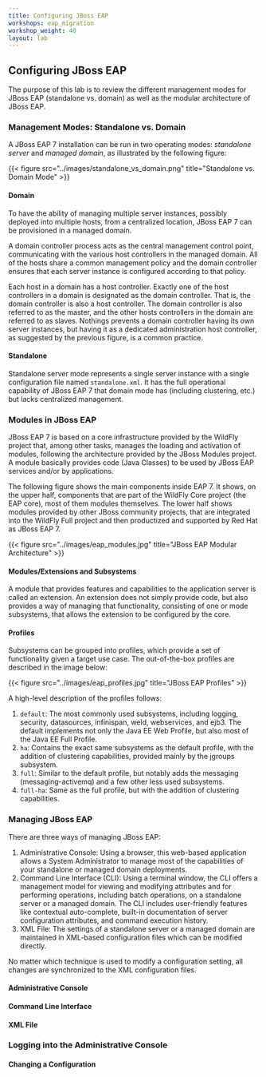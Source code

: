 ```yaml
---
title: Configuring JBoss EAP
workshops: eap_migration
workshop_weight: 40
layout: lab
---
```


## Configuring JBoss EAP

The purpose of this lab is to review the different management modes for JBoss EAP (standalone vs. domain) as well as the modular architecture of JBoss EAP.

### Management Modes: Standalone vs. Domain

A JBoss EAP 7 installation can be run in two operating modes: *standalone server* and *managed
domain*, as illustrated by the following figure:

{{< figure src="../images/standalone_vs_domain.png" title="Standalone vs. Domain Mode" >}}

#### Domain

To have the ability of managing multiple server instances, possibly deployed into multiple hosts, from a centralized location, JBoss EAP 7 can be provisioned in a managed domain. 

A domain controller process acts as the central management control point, communicating with the various host controllers in the managed domain. All of the hosts share a common management policy and the domain controller ensures that each server instance is configured according to that policy.

Each host in a domain has a host controller. Exactly one of the host controllers in a domain is designated as the domain controller. That is, the domain controller is also a host controller. The domain controller is also referred to as the master, and the other hosts controllers in the domain are referred to as slaves. Nothings prevents a domain controller having its own server instances, but having it as a dedicated administration host controller, as suggested by the previous figure, is a common practice.

#### Standalone

Standalone server mode represents a single server instance with a single configuration file named `standalone.xml`. It has the full operational capability of JBoss EAP 7 that domain mode has (including clustering, etc.) but lacks centralized management. 

### Modules in JBoss EAP 
JBoss EAP 7 is based on a core infrastructure provided by the WildFly project that, among other tasks, manages the loading and activation of modules, following the architecture provided by the JBoss Modules project. A module basically provides code (Java Classes) to be used by JBoss EAP services and/or by applications.

The following figure shows the main components inside EAP 7. It shows, on the upper half, components that are part of the WildFly Core project (the EAP core), most of them modules themselves. The lower half shows modules provided by other JBoss community projects, that are integrated into the WildFly Full project and then productized and supported by Red Hat as JBoss
EAP 7.

{{< figure src="../images/eap_modules.jpg" title="JBoss EAP Modular Architecture" >}}

#### Modules/Extensions and Subsystems

A module that provides features and capabilities to the application server is called an extension. An extension does not simply provide code, but also provides a way of managing that functionality, consisting of one or mode subsystems, that allows the extension to be configured by the core.

#### Profiles

Subsystems can be grouped into profiles, which provide a set of functionality given a target use case. The out-of-the-box profiles are described in the image below:

{{< figure src="../images/eap_profiles.jpg" title="JBoss EAP Profiles" >}}

A high-level description of the profiles follows:

1. `default`: The most commonly used subsystems, including logging, security, datasources, infinispan, weld, webservices, and ejb3. The default implements not only the Java EE Web Profile, but also most of the Java EE Full Profile.
2. `ha`: Contains the exact same subsystems as the default profile, with the addition of clustering capabilities, provided mainly by the jgroups subsystem.
3. `full`: Similar to the default profile, but notably adds the messaging (messaging-activemq) and a few other less used subsystems.
4. `full-ha`: Same as the full profile, but with the addition of clustering capabilities.

### Managing JBoss EAP

There are three ways of managing JBoss EAP:

1. Administrative Console: Using a browser, this web-based application allows a System Administrator to manage most of the capabilities of your standalone or managed domain deployments.
2. Command Line Interface (CLI): Using a terminal window, the CLI offers a management model for viewing and modifying attributes and for performing operations, including batch operations, on a standalone server or a managed domain. The CLI includes user-friendly features like contextual auto-complete, built-in documentation of server configuration attributes, and command execution history.
3. XML File: The settings of a standalone server or a managed domain are maintained in XML-based configuration files which can be modified directly.

No matter which technique is used to modify a configuration setting, all changes are synchronized to the XML configuration files.

#### Administrative Console

#### Command Line Interface 

#### XML File

### Logging into the Administrative Console

#### Changing a Configuration

